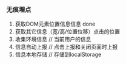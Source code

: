 ### 无痕埋点

1. 获取DOM元素位置信息信息 done
2. 获取其它信息（宽/高/位置位移）点击的位置
3. 收集环境信息 // 当前用户的信息
4. 信息自动上报 // 点击上报和关闭页面时上报
5. 信息本地存储 // 存储到localStorage